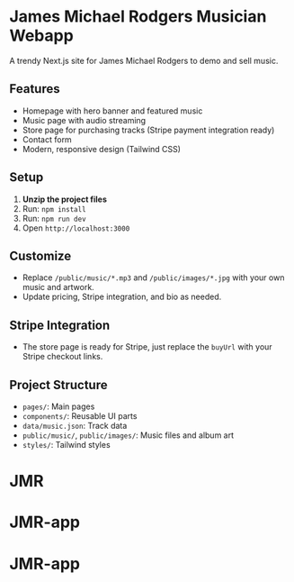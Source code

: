 # James Michael Rodgers Musician Webapp

A trendy Next.js site for James Michael Rodgers to demo and sell music.

## Features

- Homepage with hero banner and featured music
- Music page with audio streaming
- Store page for purchasing tracks (Stripe payment integration ready)
- Contact form
- Modern, responsive design (Tailwind CSS)

## Setup

1. **Unzip the project files**
2. Run: `npm install`
3. Run: `npm run dev`
4. Open `http://localhost:3000`

## Customize

- Replace `/public/music/*.mp3` and `/public/images/*.jpg` with your own music and artwork.
- Update pricing, Stripe integration, and bio as needed.

## Stripe Integration

- The store page is ready for Stripe, just replace the `buyUrl` with your Stripe checkout links.

## Project Structure

- `pages/`: Main pages
- `components/`: Reusable UI parts
- `data/music.json`: Track data
- `public/music/`, `public/images/`: Music files and album art
- `styles/`: Tailwind styles
# JMR
# JMR-app
# JMR-app
